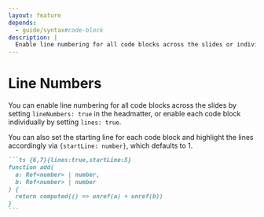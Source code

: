 ```yaml
---
layout: feature
depends:
  - guide/syntax#code-block
description: |
  Enable line numbering for all code blocks across the slides or individually.
---
```


# Line Numbers

You can enable line numbering for all code blocks across the slides by setting `lineNumbers: true` in the headmatter, or enable each code block individually by setting `lines: true`.

You can also set the starting line for each code block and highlight the lines accordingly via `{startLine: number}`, which defaults to 1.

````md
```ts {6,7}{lines:true,startLine:5}
function add(
  a: Ref<number> | number,
  b: Ref<number> | number
) {
  return computed(() => unref(a) + unref(b))
}
```
````

